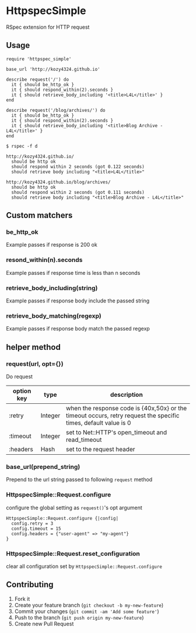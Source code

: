 # HttpspecSimple

RSpec extension for HTTP request

## Usage

```
require 'httpspec_simple'

base_url 'http://kozy4324.github.io'

describe request('/') do
  it { should be_http_ok }
  it { should respond_within(2).seconds }
  it { should retrieve_body_including '<title>L4L</title>' }
end

describe request('/blog/archives/') do
  it { should be_http_ok }
  it { should respond_within(2).seconds }
  it { should retrieve_body_including '<title>Blog Archive - L4L</title>' }
end
```

```
$ rspec -f d

http://kozy4324.github.io/
  should be http ok
  should respond within 2 seconds (got 0.122 seconds)
  should retrieve body including "<title>L4L</title>"

http://kozy4324.github.io/blog/archives/
  should be http ok
  should respond within 2 seconds (got 0.111 seconds)
  should retrieve body including "<title>Blog Archive - L4L</title>"
```

## Custom matchers

### be_http_ok

Example passes if response is 200 ok

### resond_within(n).seconds

Example passes if response time is less than n seconds

### retrieve_body_including(string)

Example passes if response body include the passed string

### retrieve_body_matching(regexp)

Example passes if response body match the passed regexp

## helper method

### request(url, opt={})

Do request

option key | type    | description
---------- | ------- | -----------
:retry     | Integer | when the response code is {40x,50x} or the timeout occurs, retry request the specific times, default value is 0
:timeout   | Integer | set to Net::HTTP's open_timeout and read_timeout
:headers   | Hash    | set to the request header

### base_url(prepend_string)

Prepend to the url string passed to following `request` method

### HttpspecSimple::Request.configure

configure the global setting as `request()`'s opt argument

```
HttpspecSimple::Request.configure {|config|
  config.retry = 3
  config.timeout = 15
  config.headers = {"user-agent" => "my-agent"}
}
```

### HttpspecSimple::Request.reset_configuration

clear all configuration set by `HttpspecSimple::Request.configure`

## Contributing

1. Fork it
2. Create your feature branch (`git checkout -b my-new-feature`)
3. Commit your changes (`git commit -am 'Add some feature'`)
4. Push to the branch (`git push origin my-new-feature`)
5. Create new Pull Request
